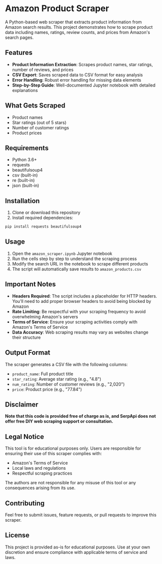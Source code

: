 # Amazon Product Scraper

A Python-based web scraper that extracts product information from Amazon search results. This project demonstrates how to scrape product data including names, ratings, review counts, and prices from Amazon's search pages.

## Features

- **Product Information Extraction**: Scrapes product names, star ratings, number of reviews, and prices
- **CSV Export**: Saves scraped data to CSV format for easy analysis
- **Error Handling**: Robust error handling for missing data elements
- **Step-by-Step Guide**: Well-documented Jupyter notebook with detailed explanations

## What Gets Scraped

- Product names
- Star ratings (out of 5 stars)
- Number of customer ratings
- Product prices

## Requirements

- Python 3.6+
- requests
- beautifulsoup4
- csv (built-in)
- re (built-in)
- json (built-in)

## Installation

1. Clone or download this repository
2. Install required dependencies:

```bash
pip install requests beautifulsoup4
```

## Usage

1. Open the `amazon_scraper.ipynb` Jupyter notebook
2. Run the cells step by step to understand the scraping process
3. Modify the search URL in the notebook to scrape different products
4. The script will automatically save results to `amazon_products.csv`

## Important Notes

- **Headers Required**: The script includes a placeholder for HTTP headers. You'll need to add proper browser headers to avoid being blocked by Amazon
- **Rate Limiting**: Be respectful with your scraping frequency to avoid overwhelming Amazon's servers
- **Terms of Service**: Ensure your scraping activities comply with Amazon's Terms of Service
- **Data Accuracy**: Web scraping results may vary as websites change their structure

## Output Format

The scraper generates a CSV file with the following columns:
- `product_name`: Full product title
- `star_rating`: Average star rating (e.g., "4.8")
- `num_rating`: Number of customer reviews (e.g., "2,020")
- `price`: Product price (e.g., "77.84")

## Disclaimer

**Note that this code is provided free of charge as is, and SerpApi does not offer free DIY web scraping support or consultation.**

## Legal Notice

This tool is for educational purposes only. Users are responsible for ensuring their use of this scraper complies with:
- Amazon's Terms of Service
- Local laws and regulations
- Respectful scraping practices

The authors are not responsible for any misuse of this tool or any consequences arising from its use.

## Contributing

Feel free to submit issues, feature requests, or pull requests to improve this scraper.

## License

This project is provided as-is for educational purposes. Use at your own discretion and ensure compliance with applicable terms of service and laws.

